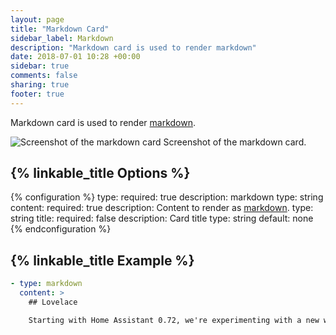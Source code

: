 ```yaml
---
layout: page
title: "Markdown Card"
sidebar_label: Markdown
description: "Markdown card is used to render markdown"
date: 2018-07-01 10:28 +00:00
sidebar: true
comments: false
sharing: true
footer: true
---
```


Markdown card is used to render [markdown](http://commonmark.org/help/).

<p class='img'>
<img src='/images/lovelace/lovelace_markdown.png' alt='Screenshot of the markdown card'>
Screenshot of the markdown card.
</p>

## {% linkable_title Options %}

{% configuration %}
type:
  required: true
  description: markdown
  type: string
content:
  required: true
  description: Content to render as [markdown](http://commonmark.org/help/).
  type: string
title:
  required: false
  description: Card title
  type: string
  default: none
{% endconfiguration %}

## {% linkable_title Example %}

```yaml
- type: markdown
  content: >
    ## Lovelace

    Starting with Home Assistant 0.72, we're experimenting with a new way of defining your interface. We're calling it the **Lovelace UI**.
```
